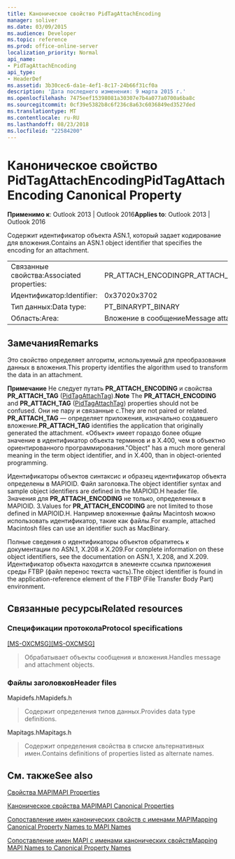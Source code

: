 ```yaml
---
title: Каноническое свойство PidTagAttachEncoding
manager: soliver
ms.date: 03/09/2015
ms.audience: Developer
ms.topic: reference
ms.prod: office-online-server
localization_priority: Normal
api_name:
- PidTagAttachEncoding
api_type:
- HeaderDef
ms.assetid: 3b30cec6-da1e-4ef1-8c17-24b66f31cf0a
description: 'Дата последнего изменения: 9 марта 2015 г.'
ms.openlocfilehash: 7475eef15398081a30307e7b4a077a0700a6ba8c
ms.sourcegitcommit: 0cf39e5382b8c6f236c8a63c6036849ed3527ded
ms.translationtype: MT
ms.contentlocale: ru-RU
ms.lasthandoff: 08/23/2018
ms.locfileid: "22584200"
---
```

# <a name="pidtagattachencoding-canonical-property"></a><span data-ttu-id="74c74-103">Каноническое свойство PidTagAttachEncoding</span><span class="sxs-lookup"><span data-stu-id="74c74-103">PidTagAttachEncoding Canonical Property</span></span>

  
  
<span data-ttu-id="74c74-104">**Применимо к**: Outlook 2013 | Outlook 2016</span><span class="sxs-lookup"><span data-stu-id="74c74-104">**Applies to**: Outlook 2013 | Outlook 2016</span></span> 
  
<span data-ttu-id="74c74-105">Содержит идентификатор объекта ASN.1, который задает кодирование для вложения.</span><span class="sxs-lookup"><span data-stu-id="74c74-105">Contains an ASN.1 object identifier that specifies the encoding for an attachment.</span></span> 
  
|||
|:-----|:-----|
|<span data-ttu-id="74c74-106">Связанные свойства:</span><span class="sxs-lookup"><span data-stu-id="74c74-106">Associated properties:</span></span>  <br/> |<span data-ttu-id="74c74-107">PR_ATTACH_ENCODING</span><span class="sxs-lookup"><span data-stu-id="74c74-107">PR_ATTACH_ENCODING</span></span>  <br/> |
|<span data-ttu-id="74c74-108">Идентификатор:</span><span class="sxs-lookup"><span data-stu-id="74c74-108">Identifier:</span></span>  <br/> |<span data-ttu-id="74c74-109">0x3702</span><span class="sxs-lookup"><span data-stu-id="74c74-109">0x3702</span></span>  <br/> |
|<span data-ttu-id="74c74-110">Тип данных:</span><span class="sxs-lookup"><span data-stu-id="74c74-110">Data type:</span></span>  <br/> |<span data-ttu-id="74c74-111">PT_BINARY</span><span class="sxs-lookup"><span data-stu-id="74c74-111">PT_BINARY</span></span>  <br/> |
|<span data-ttu-id="74c74-112">Область:</span><span class="sxs-lookup"><span data-stu-id="74c74-112">Area:</span></span>  <br/> |<span data-ttu-id="74c74-113">Вложение в сообщение</span><span class="sxs-lookup"><span data-stu-id="74c74-113">Message attachment</span></span>  <br/> |
   
## <a name="remarks"></a><span data-ttu-id="74c74-114">Замечания</span><span class="sxs-lookup"><span data-stu-id="74c74-114">Remarks</span></span>

<span data-ttu-id="74c74-115">Это свойство определяет алгоритм, используемый для преобразования данных в вложения.</span><span class="sxs-lookup"><span data-stu-id="74c74-115">This property identifies the algorithm used to transform the data in an attachment.</span></span>
  
 <span data-ttu-id="74c74-116">**Примечание** Не следует путать **PR_ATTACH_ENCODING** и свойства **PR_ATTACH_TAG** ([PidTagAttachTag](pidtagattachtag-canonical-property.md)).</span><span class="sxs-lookup"><span data-stu-id="74c74-116">**Note** The **PR_ATTACH_ENCODING** and **PR_ATTACH_TAG** ([PidTagAttachTag](pidtagattachtag-canonical-property.md)) properties should not be confused.</span></span> <span data-ttu-id="74c74-117">Они не пару и связанные с.</span><span class="sxs-lookup"><span data-stu-id="74c74-117">They are not paired or related.</span></span> <span data-ttu-id="74c74-118">**PR_ATTACH_TAG** — определяет приложения, изначально создавшего вложение.</span><span class="sxs-lookup"><span data-stu-id="74c74-118">**PR_ATTACH_TAG** identifies the application that originally generated the attachment.</span></span> <span data-ttu-id="74c74-119">«Объект» имеет гораздо более общие значение в идентификатор объекта терминов и в X.400, чем в объектно ориентированного программирования.</span><span class="sxs-lookup"><span data-stu-id="74c74-119">"Object" has a much more general meaning in the term object identifier, and in X.400, than in object-oriented programming.</span></span> 
  
<span data-ttu-id="74c74-120">Идентификаторы объектов синтаксис и образец идентификатор объекта определены в MAPIOID. Файл заголовка.</span><span class="sxs-lookup"><span data-stu-id="74c74-120">The object identifier syntax and sample object identifiers are defined in the MAPIOID.H header file.</span></span> <span data-ttu-id="74c74-121">Значения для **PR_ATTACH_ENCODING** не только, определенных в MAPIOID. З.</span><span class="sxs-lookup"><span data-stu-id="74c74-121">Values for **PR_ATTACH_ENCODING** are not limited to those defined in MAPIOID.H.</span></span> <span data-ttu-id="74c74-122">Например вложенные файлы Macintosh можно использовать идентификатор, такие как файлы.</span><span class="sxs-lookup"><span data-stu-id="74c74-122">For example, attached Macintosh files can use an identifier such as MacBinary.</span></span> 
  
<span data-ttu-id="74c74-123">Полные сведения о идентификаторы объектов обратитесь к документации по ASN.1, X.208 и X.209.</span><span class="sxs-lookup"><span data-stu-id="74c74-123">For complete information on these object identifiers, see the documentation on ASN.1, X.208, and X.209.</span></span> <span data-ttu-id="74c74-124">Идентификатор объекта находится в элементе ссылка приложения среды FTBP (файл перенос текста часть).</span><span class="sxs-lookup"><span data-stu-id="74c74-124">The object identifier is found in the application-reference element of the FTBP (File Transfer Body Part) environment.</span></span> 
  
## <a name="related-resources"></a><span data-ttu-id="74c74-125">Связанные ресурсы</span><span class="sxs-lookup"><span data-stu-id="74c74-125">Related resources</span></span>

### <a name="protocol-specifications"></a><span data-ttu-id="74c74-126">Спецификации протокола</span><span class="sxs-lookup"><span data-stu-id="74c74-126">Protocol specifications</span></span>

<span data-ttu-id="74c74-127">[[MS-OXCMSG]](http://msdn.microsoft.com/library/7fd7ec40-deec-4c06-9493-1bc06b349682%28Office.15%29.aspx)</span><span class="sxs-lookup"><span data-stu-id="74c74-127">[[MS-OXCMSG]](http://msdn.microsoft.com/library/7fd7ec40-deec-4c06-9493-1bc06b349682%28Office.15%29.aspx)</span></span>
  
> <span data-ttu-id="74c74-128">Обрабатывает объекты сообщения и вложения.</span><span class="sxs-lookup"><span data-stu-id="74c74-128">Handles message and attachment objects.</span></span>
    
### <a name="header-files"></a><span data-ttu-id="74c74-129">Файлы заголовков</span><span class="sxs-lookup"><span data-stu-id="74c74-129">Header files</span></span>

<span data-ttu-id="74c74-130">Mapidefs.h</span><span class="sxs-lookup"><span data-stu-id="74c74-130">Mapidefs.h</span></span>
  
> <span data-ttu-id="74c74-131">Содержит определения типов данных.</span><span class="sxs-lookup"><span data-stu-id="74c74-131">Provides data type definitions.</span></span>
    
<span data-ttu-id="74c74-132">Mapitags.h</span><span class="sxs-lookup"><span data-stu-id="74c74-132">Mapitags.h</span></span>
  
> <span data-ttu-id="74c74-133">Содержит определения свойства в списке альтернативных имен.</span><span class="sxs-lookup"><span data-stu-id="74c74-133">Contains definitions of properties listed as alternate names.</span></span>
    
## <a name="see-also"></a><span data-ttu-id="74c74-134">См. также</span><span class="sxs-lookup"><span data-stu-id="74c74-134">See also</span></span>



[<span data-ttu-id="74c74-135">Свойства MAPI</span><span class="sxs-lookup"><span data-stu-id="74c74-135">MAPI Properties</span></span>](mapi-properties.md)
  
[<span data-ttu-id="74c74-136">Каноническое свойства MAPI</span><span class="sxs-lookup"><span data-stu-id="74c74-136">MAPI Canonical Properties</span></span>](mapi-canonical-properties.md)
  
[<span data-ttu-id="74c74-137">Сопоставление имен канонических свойств с именами MAPI</span><span class="sxs-lookup"><span data-stu-id="74c74-137">Mapping Canonical Property Names to MAPI Names</span></span>](mapping-canonical-property-names-to-mapi-names.md)
  
[<span data-ttu-id="74c74-138">Сопоставление имен MAPI с именами канонических свойств</span><span class="sxs-lookup"><span data-stu-id="74c74-138">Mapping MAPI Names to Canonical Property Names</span></span>](mapping-mapi-names-to-canonical-property-names.md)


